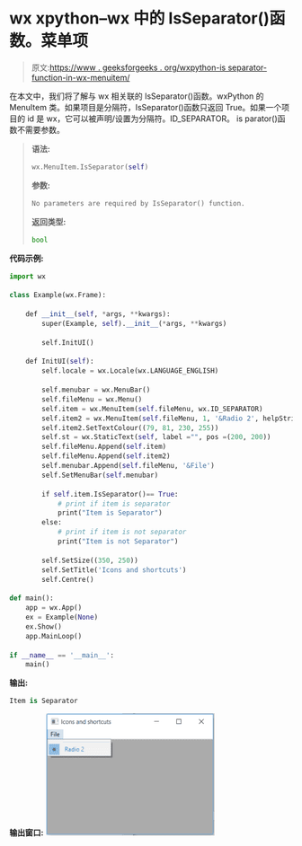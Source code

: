 # wx xpython–wx 中的 IsSeparator()函数。菜单项

> 原文:[https://www . geeksforgeeks . org/wxpython-is separator-function-in-wx-menuitem/](https://www.geeksforgeeks.org/wxpython-isseparator-function-in-wx-menuitem/)

在本文中，我们将了解与 wx 相关联的 IsSeparator()函数。wxPython 的 MenuItem 类。如果项目是分隔符，IsSeparator()函数只返回 True。如果一个项目的 id 是 wx，它可以被声明/设置为分隔符。ID_SEPARATOR。
is parator()函数不需要参数。

> **语法:**
> 
> ```py
> wx.MenuItem.IsSeparator(self)
> 
> ```
> 
> **参数:**
> 
> ```py
> No parameters are required by IsSeparator() function.
> 
> ```
> 
> **返回类型:**
> 
> ```py
> bool
> 
> ```

**代码示例:**

```py
import wx

class Example(wx.Frame):

    def __init__(self, *args, **kwargs):
        super(Example, self).__init__(*args, **kwargs)

        self.InitUI()

    def InitUI(self):
        self.locale = wx.Locale(wx.LANGUAGE_ENGLISH)

        self.menubar = wx.MenuBar()
        self.fileMenu = wx.Menu()
        self.item = wx.MenuItem(self.fileMenu, wx.ID_SEPARATOR)
        self.item2 = wx.MenuItem(self.fileMenu, 1, '&Radio 2', helpString ="Check Help", kind = wx.ITEM_RADIO)
        self.item2.SetTextColour((79, 81, 230, 255))
        self.st = wx.StaticText(self, label ="", pos =(200, 200))
        self.fileMenu.Append(self.item)
        self.fileMenu.Append(self.item2)
        self.menubar.Append(self.fileMenu, '&File')
        self.SetMenuBar(self.menubar)

        if self.item.IsSeparator()== True:
            # print if item is separator
            print("Item is Separator")
        else:
            # print if item is not separator
            print("Item is not Separator")

        self.SetSize((350, 250))
        self.SetTitle('Icons and shortcuts')
        self.Centre()

def main():
    app = wx.App()
    ex = Example(None)
    ex.Show()
    app.MainLoop()

if __name__ == '__main__':
    main()
```

**输出:**

```py
Item is Separator

```

**输出窗口:**
![](img/4d8042c21acb6858ac13da2ceeec3b4c.png)